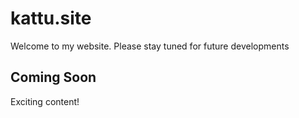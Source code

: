 # kattu.site

Welcome to my website. Please stay tuned for future developments

## Coming Soon
Exciting content!
